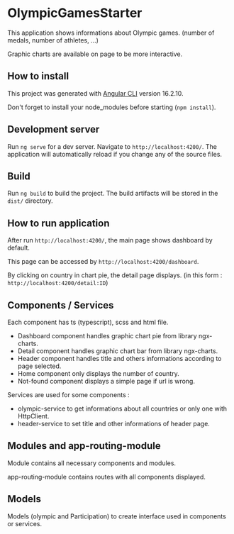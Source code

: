 # OlympicGamesStarter

This application shows informations about Olympic games. (number of medals, number of athletes, ...)

Graphic charts are available on page to be more interactive.

## How to install

This project was generated with [Angular CLI](https://github.com/angular/angular-cli) version 16.2.10.

Don't forget to install your node_modules before starting (`npm install`).

## Development server

Run `ng serve` for a dev server. Navigate to `http://localhost:4200/`. The application will automatically reload if you change any of the source files.

## Build

Run `ng build` to build the project. The build artifacts will be stored in the `dist/` directory.

## How to run application

After run `http://localhost:4200/`, the main page shows dashboard by default.

This page can be accessed by `http://localhost:4200/dashboard`.

By clicking on country in chart pie, the detail page displays. (in this form : `http://localhost:4200/detail:ID`)

## Components / Services

Each component has ts (typescript), scss and html file.
- Dashboard component handles graphic chart pie from library ngx-charts.
- Detail component handles graphic chart bar from library ngx-charts.
- Header component handles title and others informations according to page selected.
- Home component only displays the number of country.
- Not-found component displays a simple page if url is wrong.

Services are used for some components : 
- olympic-service to get informations about all countries or only one with HttpClient.
- header-service to set title and other informations of header page.

## Modules and app-routing-module

Module contains all necessary components and modules.

app-routing-module contains routes with all components displayed.

## Models 
Models (olympic and Participation) to create interface used in components or services.
